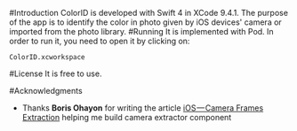 #Introduction
ColorID is developed with Swift 4 in XCode 9.4.1. The purpose of the app is to identify the color in photo given by iOS devices' camera or imported from the photo library. 
#Running
It is implemented with Pod. In order to run it, you need to open it by clicking on:
```
ColorID.xcworkspace
```
#License
It is free to use.

#Acknowledgments
* Thanks **Boris Ohayon** for writing the article [iOS — Camera Frames Extraction](https://medium.com/ios-os-x-development/ios-camera-frames-extraction-d2c0f80ed05a) helping me build camera extractor component 
